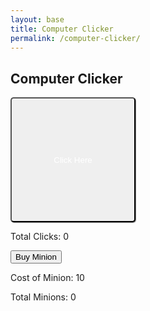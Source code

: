 ```yaml
---
layout: base
title: Computer Clicker
permalink: /computer-clicker/
---
```


## Computer Clicker
<style>
    .clicker {
        width: 200px;
        height: 200px;
        color: white;
        border-radius: 5px;
        box-shadow: 1px 1px 1px grey;
    }
</style>

<!-- Clicker Button-->
<button onclick="processClick()" class="clicker">Click Here</button>

<p id="total-clicks">Total Clicks: 0</p>

<!--Info on Minions -->
<button onclick="buyMinion()">Buy Minion</button>

<p id="minion-cost">Cost of Minion: 10</p>
<p id="total-minions">Total Minions: 0</p>

<script>
    let totalClicks = 0;

    // Upgrades go here
    let minion = 0;
    let minionCost = 10

    // Add to total clicks
    function processClick() {
        totalClicks++
    };

    function buyMinion() {
        if (totalClicks >= minionCost) {
            // Add a minion
            minion++;

            // Subtract Clicks from cost
            totalClicks -= minionCost;

            // Increase minion cost
            minionCost += (minion * minion)

            // Update HTML Displays
            document.getElementById("total-minions").innerHTML = `Total Minions: ${minion}`;
            document.getElementById("minion-cost").innerHTML = `Cost of Minion: ${minionCost}`;
            
        } else {
            alert("You don't have enough for this!");
        }
    }

    function applyUpgrades() {
        totalClicks += minion;
    }

    function updateTotalClicks() {
        document.getElementById("total-clicks").innerHTML = `Total Clicks: ${totalClicks}`;
    }

    setInterval(applyUpgrades, 1000);
    setInterval(updateTotalClicks, 10);
</script>